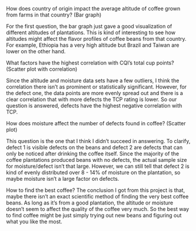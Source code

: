 How does country of origin impact the average altitude of coffee grown from farms in that country? (Bar graph)

For the first question, the bar graph just gave a good visualization of different altitudes of plantations. This is kind of interesting to see how altitudes might affect the flavor profiles of coffee beans from that country. For example, Ethiopia has a very high altitude but Brazil and Taiwan are lower on the other hand. 

What factors have the highest correlation with CQI’s total cup points? (Scatter plot with correlation)
 
Since the altitude and moisture data sets have a few outliers, I think the correlation there isn’t as prominent or statistically significant. However, for the defect one, the data points are more evenly spread out and there is a clear correlation that with more defects the TCP rating is lower. So our question is answered, defects have the highest negative correlation with TCP.


How does moisture affect the number of defects found in coffee? (Scatter plot)

This question is the one that I think I didn’t succeed in answering. To clarify, defect 1 is visible defects on the beans and defect 2 are defects that can only be noticed after drinking the coffee itself. Since the majority of the coffee plantations produced beans with no defects, the actual sample size for moisture/defect isn’t that large. However, we can still tell that defect 2 is kind of evenly distributed over 8 - 14% of moisture on the plantation, so maybe moisture isn’t a large factor on defects. 

How to find the best coffee?
The conclusion I got from this project is that, maybe there isn’t an exact scientific method of finding the very best coffee beans. As long as it’s from a good plantation, the altitude or moisture doesn’t seem to affect the quality of the coffee very much. So the best way to find coffee might be just simply trying out new beans and figuring out what you like the most. 
